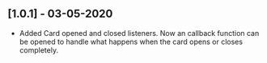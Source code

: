 ## [1.0.1] - 03-05-2020

* Added Card opened and closed listeners.
Now an callback function can be opened to handle what happens when the card opens or closes completely.
